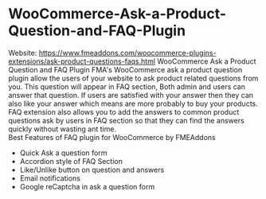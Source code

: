 # WooCommerce-Ask-a-Product-Question-and-FAQ-Plugin
Website: https://www.fmeaddons.com/woocommerce-plugins-extensions/ask-product-questions-faqs.html
WooCommerce Ask a Product Question and FAQ Plugin  FMA's WooCommerce ask a product question plugin allow the users of your website to ask product related questions from you. This question will appear in FAQ section, Both admin and users can answer that question. If users are satisfied with your answer then they can also like your answer which means are more probably to buy your products. 
FAQ extension also allows you to add the answers to common product questions ask by users in FAQ section so that they can find the answers quickly without wasting ant time.  
Best Features of FAQ plugin for WooCommerce by FMEAddons 
 - Quick Ask a question form 
 - Accordion style of FAQ Section 
 - Like/Unlike button on question and answers 
 - Email notifications 
 - Google reCaptcha in ask a question form 
